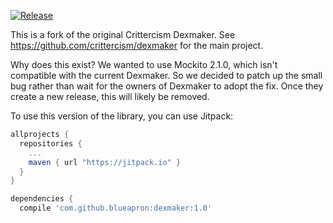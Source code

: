 [![Release](https://jitpack.io/v/User/Repo.svg)](https://jitpack.io/blueapron/dexmaker)

This is a fork of the original Crittercism Dexmaker. See https://github.com/crittercism/dexmaker for the main project.

Why does this exist? We wanted to use Mockito 2.1.0, which isn't compatible with the current Dexmaker. So we decided to patch up the small bug rather than wait for the owners of Dexmaker to adopt the fix. Once they create a new release, this will likely be removed.

To use this version of the library, you can use Jitpack:

```groovy
allprojects {
  repositories {
    ...
    maven { url "https://jitpack.io" }
  }
}
```

```groovy
dependencies {
  compile 'com.github.blueapron:dexmaker:1.0'
```